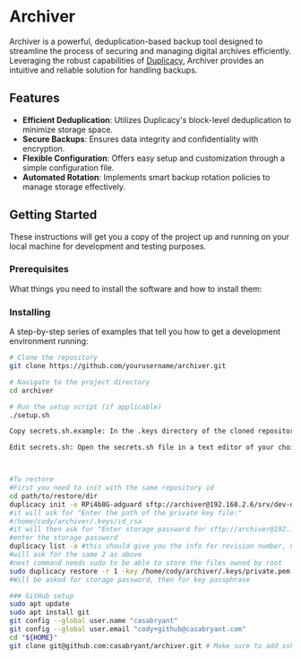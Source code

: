 # Archiver

Archiver is a powerful, deduplication-based backup tool designed to streamline the process of securing and managing digital archives efficiently. Leveraging the robust capabilities of [Duplicacy](https://github.com/gilbertchen/duplicacy), Archiver provides an intuitive and reliable solution for handling backups.

## Features

- **Efficient Deduplication**: Utilizes Duplicacy's block-level deduplication to minimize storage space.
- **Secure Backups**: Ensures data integrity and confidentiality with encryption.
- **Flexible Configuration**: Offers easy setup and customization through a simple configuration file.
- **Automated Rotation**: Implements smart backup rotation policies to manage storage effectively.

## Getting Started

These instructions will get you a copy of the project up and running on your local machine for development and testing purposes.

### Prerequisites

What things you need to install the software and how to install them:

### Installing

A step-by-step series of examples that tell you how to get a development environment running:

```bash
# Clone the repository
git clone https://github.com/yourusername/archiver.git

# Navigate to the project directory
cd archiver

# Run the setup script (if applicable)
./setup.sh

Copy secrets.sh.example: In the .keys directory of the cloned repository, locate the secrets.sh.example file. This file contains example values for sensitive variables used in the project. Copy this file and rename the copy to secrets.sh:

Edit secrets.sh: Open the secrets.sh file in a text editor of your choice. Replace the example values with your actual sensitive information. Be sure to fill in all required variables.



#To restore
#First you need to init with the same repository id
cd path/to/restore/dir
duplicacy init -e RPi4b8G-adguard sftp://archiver@192.168.2.6/srv/dev-disk-by-uuid-980406B804069980/duplicacy
#it will ask for "Enter the path of the private key file:"
#/home/cody/archiver/.keys/id_rsa
#it will then ask for "Enter storage password for sftp://archiver@192.168.2.6/srv/dev-disk-by-uuid-980406B804069980/duplicacy:"
#enter the storage password
duplicacy list -a #this should give you the info for revision number, needed below
#will ask for the same 2 as above
#next command needs sudo to be able to store the files owned by root
sudo duplicacy restore -r 1 -key /home/cody/archiver/.keys/private.pem
#Will be asked for storage password, then for key passphrase

### GitHub setup
sudo apt update
sudo apt install git
git config --global user.name "casabryant"
git config --global user.email "cody+github@casabryant.com"
cd "${HOME}"
git clone git@github.com:casabryant/archiver.git # Make sure to add ssh rsa_id.pub key to GitHub authentication key first
